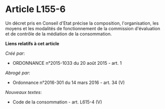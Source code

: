 # Article L155-6

Un décret pris en Conseil d'Etat précise la composition, l'organisation, les moyens et les modalités de fonctionnement de la
commission d'évaluation et de contrôle de la médiation de la consommation.

**Liens relatifs à cet article**

_Créé par_:

  - ORDONNANCE n°2015-1033 du 20 août 2015 - art. 1

_Abrogé par_:

  - Ordonnance n°2016-301 du 14 mars 2016 - art. 34 (V)

_Nouveaux textes_:

  - Code de la consommation - art. L615-4 (V)
